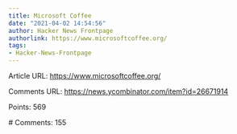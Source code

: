 ```yaml
---
title: Microsoft Coffee
date: "2021-04-02 14:54:56"
author: Hacker News Frontpage
authorlink: https://www.microsoftcoffee.org/
tags:
- Hacker-News-Frontpage
---
```


<p>Article URL: <a href="https://www.microsoftcoffee.org/">https://www.microsoftcoffee.org/</a></p>
<p>Comments URL: <a href="https://news.ycombinator.com/item?id=26671914">https://news.ycombinator.com/item?id=26671914</a></p>
<p>Points: 569</p>
<p># Comments: 155</p>
